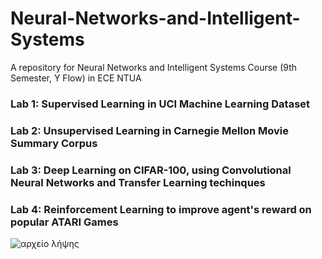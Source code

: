 # Neural-Networks-and-Intelligent-Systems
A repository for Neural Networks and Intelligent Systems Course (9th Semester, Y Flow) in ECE NTUA



### Lab 1: Supervised Learning in UCI Machine Learning Dataset

### Lab 2: Unsupervised Learning in Carnegie Mellon Movie Summary Corpus

### Lab 3: Deep Learning on CIFAR-100, using Convolutional Neural Networks and Transfer Learning techinques

### Lab 4: Reinforcement Learning to improve agent's reward on popular ATARI Games

![αρχείο λήψης](https://user-images.githubusercontent.com/50829499/111372530-6bb8da80-86a3-11eb-9d1b-81a4282e730b.jpg)


